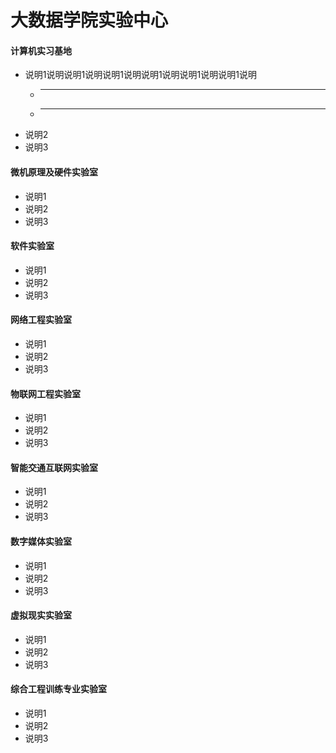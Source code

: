 






# 大数据学院实验中心


####  计算机实习基地
-  说明1说明说明1说明说明1说明说明1说明说明1说明说明1说明
    * ------------------------------------------------
    * -------------------------------------------------------
-  说明2
-  说明3

#### 微机原理及硬件实验室
- 说明1
- 说明2
- 说明3

#### 软件实验室
- 说明1
- 说明2
- 说明3

#### 网络工程实验室
- 说明1
- 说明2
- 说明3

#### 物联网工程实验室
- 说明1
- 说明2
- 说明3

#### 智能交通互联网实验室
- 说明1
- 说明2
- 说明3

#### 数字媒体实验室
- 说明1
- 说明2
- 说明3

#### 虚拟现实实验室
- 说明1
- 说明2
- 说明3

#### 综合工程训练专业实验室
- 说明1
- 说明2
- 说明3
